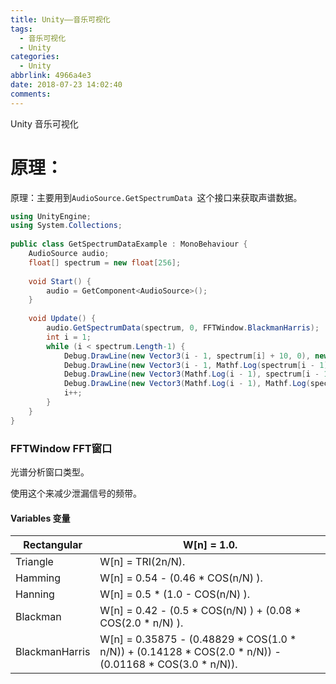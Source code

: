 ```yaml
---
title: Unity——音乐可视化
tags:
  - 音乐可视化
  - Unity
categories:
  - Unity
abbrlink: 4966a4e3
date: 2018-07-23 14:02:40
comments:
---
```

Unity 音乐可视化

<!-- more -->

# 原理：

原理：主要用到`AudioSource.GetSpectrumData `这个接口来获取声谱数据。



``` C#
using UnityEngine;
using System.Collections;
 
public class GetSpectrumDataExample : MonoBehaviour {
    AudioSource audio;
    float[] spectrum = new float[256];
 
    void Start() {
        audio = GetComponent<AudioSource>();
    }
 
    void Update() {
        audio.GetSpectrumData(spectrum, 0, FFTWindow.BlackmanHarris);
        int i = 1;
        while (i < spectrum.Length-1) {
            Debug.DrawLine(new Vector3(i - 1, spectrum[i] + 10, 0), new Vector3(i, spectrum[i + 1] + 10, 0), Color.red);
            Debug.DrawLine(new Vector3(i - 1, Mathf.Log(spectrum[i - 1]) + 10, 2), new Vector3(i, Mathf.Log(spectrum[i]) + 10, 2), Color.cyan);
            Debug.DrawLine(new Vector3(Mathf.Log(i - 1), spectrum[i - 1] - 10, 1), new Vector3(Mathf.Log(i), spectrum[i] - 10, 1), Color.green);
            Debug.DrawLine(new Vector3(Mathf.Log(i - 1), Mathf.Log(spectrum[i - 1]), 3), new Vector3(Mathf.Log(i), Mathf.Log(spectrum[i]), 3), Color.yellow);
            i++;
        }
    }
}
```

### FFTWindow FFT窗口

光谱分析窗口类型。

使用这个来减少泄漏信号的频带。

#### Variables 变量

| Rectangular                                                  | W[n] = 1.0.                                                  |
| ------------------------------------------------------------ | ------------------------------------------------------------ |
| Triangle                                                     | W[n] = TRI(2n/N).                                            |
| Hamming | W[n] = 0.54 - (0.46 * COS(n/N) ).                            |
| Hanning| W[n] = 0.5 * (1.0 - COS(n/N) ).                              |
| Blackman | W[n] = 0.42 - (0.5 * COS(n/N) ) + (0.08 * COS(2.0 * n/N) ).  |
| BlackmanHarris | W[n] = 0.35875 - (0.48829 * COS(1.0 * n/N)) + (0.14128 * COS(2.0 * n/N)) - (0.01168 * COS(3.0 * n/N)). |